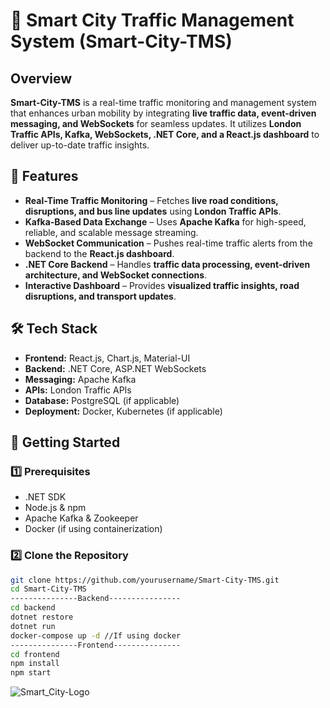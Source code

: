 # 🚦 Smart City Traffic Management System (Smart-City-TMS)

## Overview
**Smart-City-TMS** is a real-time traffic monitoring and management system that enhances urban mobility by integrating **live traffic data, event-driven messaging, and WebSockets** for seamless updates. It utilizes **London Traffic APIs, Kafka, WebSockets, .NET Core, and a React.js dashboard** to deliver up-to-date traffic insights.

## 🔹 Features
- **Real-Time Traffic Monitoring** – Fetches **live road conditions, disruptions, and bus line updates** using **London Traffic APIs**.
- **Kafka-Based Data Exchange** – Uses **Apache Kafka** for high-speed, reliable, and scalable message streaming.
- **WebSocket Communication** – Pushes real-time traffic alerts from the backend to the **React.js dashboard**.
- **.NET Core Backend** – Handles **traffic data processing, event-driven architecture, and WebSocket connections**.
- **Interactive Dashboard** – Provides **visualized traffic insights, road disruptions, and transport updates**.

## 🛠️ Tech Stack
- **Frontend:** React.js, Chart.js, Material-UI
- **Backend:** .NET Core, ASP.NET WebSockets
- **Messaging:** Apache Kafka
- **APIs:** London Traffic APIs
- **Database:** PostgreSQL (if applicable)
- **Deployment:** Docker, Kubernetes (if applicable)

## 🚀 Getting Started

### 1️⃣ Prerequisites
- .NET SDK
- Node.js & npm
- Apache Kafka & Zookeeper
- Docker (if using containerization)

### 2️⃣ Clone the Repository
```sh
git clone https://github.com/yourusername/Smart-City-TMS.git
cd Smart-City-TMS
---------------Backend----------------
cd backend
dotnet restore
dotnet run
docker-compose up -d //If using docker
---------------Frontend---------------
cd frontend
npm install
npm start
```
![Smart_City-Logo](https://github.com/user-attachments/assets/58a57d66-f541-4030-b9fb-8e82b6886063)



